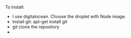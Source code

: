 To install:
- I use digitalocean. Choose the droplet with Node image.
- Install git: apt-get install git
- git clone the repository
-